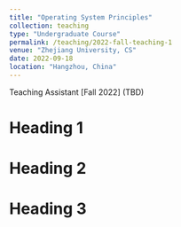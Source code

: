 ```yaml
---
title: "Operating System Principles"
collection: teaching
type: "Undergraduate Course"
permalink: /teaching/2022-fall-teaching-1
venue: "Zhejiang University, CS"
date: 2022-09-18
location: "Hangzhou, China"
---
```


Teaching Assistant [Fall 2022] (TBD)

Heading 1
======

Heading 2
======

Heading 3
======
